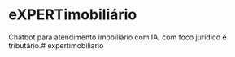# eXPERTimobiliário
Chatbot para atendimento imobiliário com IA, com foco jurídico e tributário.#   e x p e r t i m o b i l i a r i o  
 